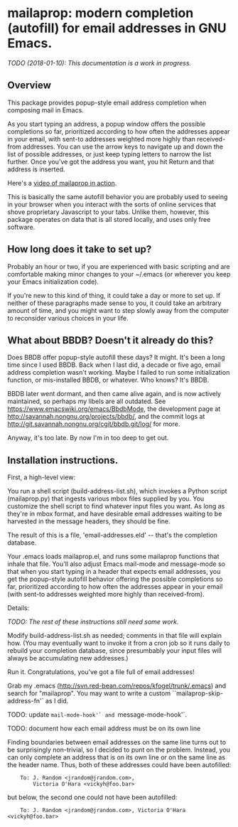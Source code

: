 mailaprop: modern completion (autofill) for email addresses in GNU Emacs.
=========================================================================

*TODO (2018-01-10): This documentation is a work in progress.*

Overview
--------

This package provides popup-style email address completion when
composing mail in Emacs.

As you start typing an address, a popup window offers the possible
completions so far, prioritized according to how often the addresses
appear in your email, with sent-to addresses weighted more highly than
received-from addresses.  You can use the arrow keys to navigate up
and down the list of possible addresses, or just keep typing letters
to narrow the list further.  Once you've got the address you want, you
hit Return and that address is inserted.

Here's a [video of mailaprop in action](mailaprop-example-session.webm).

This is basically the same autofill behavior you are probably used to
seeing in your browser when you interact with the sorts of online
services that shove proprietary Javascript to your tabs.  Unlike them,
however, this package operates on data that is all stored locally, and
uses only free software.

How long does it take to set up?
--------------------------------

Probably an hour or two, if you are experienced with basic scripting
and are comfortable making minor changes to your ~/.emacs (or wherever
you keep your Emacs initialization code).

If you're new to this kind of thing, it could take a day or more to
set up.  If neither of these paragraphs made sense to you, it could
take an arbitrary amount of time, and you might want to step slowly
away from the computer to reconsider various choices in your life.

What about BBDB?  Doesn't it already do this?
---------------------------------------------

Does BBDB offer popup-style autofill these days?  It might.  It's been
a long time since I used BBDB.  Back when I last did, a decade or five
ago, email address completion wasn't working.  Maybe I failed to run
some initialization function, or mis-installed BBDB, or whatever.  Who
knows?  It's BBDB.

BBDB later went dormant, and then came alive again, and is now
actively maintained, so perhaps my libels are all outdated.  See
https://www.emacswiki.org/emacs/BbdbMode, the development page at
http://savannah.nongnu.org/projects/bbdb/, and the commit logs at
http://git.savannah.nongnu.org/cgit/bbdb.git/log/ for more.

Anyway, it's too late.  By now I'm in too deep to get out.

Installation instructions.
--------------------------

First, a high-level view:

You run a shell script (build-address-list.sh), which invokes a Python
script (mailaprop.py) that ingests various mbox files supplied by you.
You customize the shell script to find whatever input files you want.
As long as they're in mbox format, and have desirable email addresses
waiting to be harvested in the message headers, they should be fine.

The result of this is a file, 'email-addresses.eld' -- that's the
completion database.

Your .emacs loads mailaprop.el, and runs some mailaprop functions that
inhale that file.  You'll also adjust Emacs mail-mode and message-mode
so that when you start typing in a header that expects email
addresses, you get the popup-style autofill behavior offering the possible
completions so far, prioritized according to how often the addresses
appear in your email (with sent-to addresses weighted more highly than
received-from).

Details:

*TODO: The rest of these instructions still need some work.*

Modify build-address-list.sh as needed; comments in that file will
explain how.  (You may eventually want to invoke it from a cron job so
it runs daily to rebuild your completion database, since presumbably
your input files will always be accumulating new addresses.)

Run it.  Congratulations, you've got a file full of email addresses!

Grab my .emacs (http://svn.red-bean.com/repos/kfogel/trunk/.emacs) and
search for "mailaprop".  You may want to write a custom
``mailaprop-skip-address-fn'` as I did.

TODO: update ``mail-mode-hook'` and ``message-mode-hook'`.

TODO: document how each email address must be on its own line

Finding boundaries between email addresses on the same line turns out
to be surprisingly non-trivial, so I decided to punt on the problem.
Instead, you can only complete an address that is on its own line or
on the same line as the header name.  Thus, both of these addresses
could have been autofilled:

        To: J. Random <jrandom@jrandom.com>,
            Victoria O'Hara <vickyh@foo.bar>

but below, the second one could not have been autofilled:

        To: J. Random <jrandom@jrandom.com>, Victoria O'Hara <vickyh@foo.bar>
